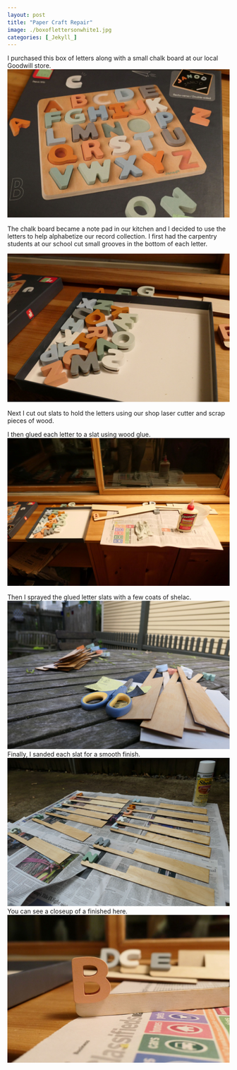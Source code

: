 ```yaml
---
layout: post
title: "Paper Craft Repair"
image: ./boxoflettersonwhite1.jpg
categories: [_Jekyll_]
---
```


I purchased this box of letters along with a small chalk board at our local Goodwill store. 
![box](./lettersinbox.JPG)

The chalk board became a note pad in our kitchen and I decided to use the letters to help alphabetize our record collection. I first had the carpentry students at our school cut small grooves in the bottom of each letter.

![grooves](./letterswithcuts.JPG)

Next I cut out slats to hold the letters using our shop laser cutter and scrap pieces of wood. 

I then glued each letter to a slat using wood glue.
![glue](./lettersandglue.JPG)

Then I sprayed the glued letter slats with a few coats of shelac.
![sand](./sanding.JPG)
Finally, I sanded each slat for a smooth finish.
![spray](./spray.JPG)
You can see a closeup of a finished here. 
![final](./singleletter.JPG)

